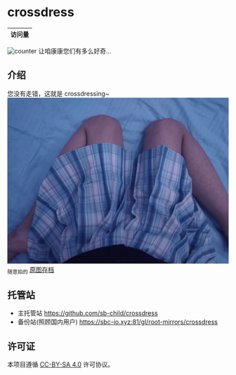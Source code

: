 # crossdress

| 访问量 |
| ------ |
![counter](https://sbc-io.xyz:81/_sbcounter/crossdress/rw/card)
让咱康康您们有多么好奇...

## 介绍

您没有走错，这就是 crossdressing~
![cover](./img/IMG_20211231_181814.jpg)
<sub>随意拍的</sub>
[原图存档](https://sbc-io.xyz:8081/s/PetR)

## 托管站

+ 主托管站 https://github.com/sb-child/crossdress
+ 备份站(照顾国内用户) https://sbc-io.xyz:81/gl/root-mirrors/crossdress

## 许可证
本项目遵循 [CC-BY-SA 4.0](https://creativecommons.org/licenses/by-sa/4.0/) 许可协议。
